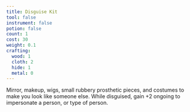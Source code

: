 ```yaml
---
title: Disguise Kit
tool: false
instrument: false
potion: false
count: 1
cost: 30
weight: 0.1
crafting:
  wood: 1
  cloth: 2
  hide: 1
  metal: 0
---
```


Mirror, makeup, wigs, small rubbery prosthetic pieces, and costumes to make you look like someone else. While disguised, gain +2 ongoing to impersonate a person, or type of person.
